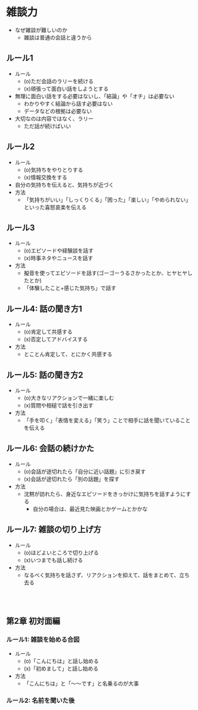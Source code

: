 # 雑談力
- なぜ雑談が難しいのか
  - 雑談は普通の会話と違うから

## ルール1
- ルール
  - (o)ただ会話のラリーを続ける
  - (x)頑張って面白い話をしようとする
- 無理に面白い話をする必要はないし、「結論」や「オチ」は必要ない
  - わかりやすく結論から話す必要はない
  - データなどの根拠は必要ない
- 大切なのは内容ではなく、ラリー
  - ただ話が続けばいい

## ルール2
- ルール
  - (o)気持ちをやりとりする
  - (x)情報交換をする
- 自分の気持ちを伝えると、気持ちが近づく
- 方法
  - 「気持ちがいい」「しっくりくる」「困った」「楽しい」「やめられない」といった喜怒哀楽を伝える

## ルール3
- ルール
  - (o)エピソードや経験談を話す
  - (x)時事ネタやニュースを話す
- 方法
  - 擬音を使ってエピソードを話す(ゴーゴーうるさかったとか、ヒヤヒヤしたとか)
  - 「体験したこと+感じた気持ち」で話す

## ルール4: 話の聞き方1
- ルール
  - (o)肯定して共感する
  - (x)否定してアドバイスする
- 方法
  - とことん肯定して、とにかく共感する

## ルール5: 話の聞き方2
- ルール
  - (o)大きなリアクションで一緒に楽しむ
  - (x)質問や相槌で話を引き出す
- 方法
  - 「手を叩く」「表情を変える」「笑う」ことで相手に話を聞いていることを伝える

## ルール6: 会話の続けかた
- ルール
  - (o)会話が途切れたら「自分に近い話題」に引き戻す
  - (x)会話が途切れたら「別の話題」を探す
- 方法
  - 沈黙が訪れたら、身近なエピソードをきっかけに気持ちを話すようにする
    - 自分の場合は、最近見た映画とかゲームとかかな

## ルール7: 雑談の切り上げ方
- ルール
  - (o)ほどよいところで切り上げる
  - (x)いつまでも話し続ける
- 方法
  - なるべく気持ちを話さず、リアクションを抑えて、話をまとめて、立ち去る

<br></br>

## 第2章 初対面編
### ルール1: 雑談を始める合図
- ルール
  - (o)「こんにちは」と話し始める
  - (x)「初めまして」と話し始める
- 方法
  - 「こんにちは」と「〜〜です」と名乗るのが大事

### ルール2: 名前を聞いた後
